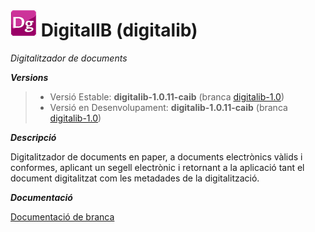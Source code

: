 # ![Logo](https://github.com/GovernIB/maven/blob/binaris/digitalib/logo.png)  DigitalIB (digitalib)
 *Digitalitzador de documents*
 
 ***Versions***

> - Versió Estable: __digitalib-1.0.11-caib__ (branca [digitalib-1.0](../../tree/digitalib-1.0))
> - Versió en Desenvolupament: __digitalib-1.0.11-caib__ (branca [digitalib-1.0](../../tree/digitalib-1.0))


***Descripció***

Digitalitzador de documents en paper, a documents electrònics vàlids i conformes, aplicant un segell electrònic i retornant a la aplicació tant el document digitalitzat com les metadades de la digitalització.

***Documentació***

[Documentació de branca](../../tree/digitalib-1.0/README.md#documentaci%C3%B3)
